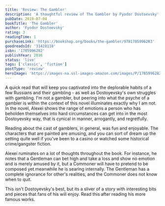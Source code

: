 ```yaml
---
title: 'Review: The Gambler'
description: 'A thoughtful review of The Gambler by Fyodor Dostoevsky'
pubDate: 2019-07-04
bookTitle: 'The Gambler'
author: 'Fyodor Dostoevsky'
rating: 3
readingTime: 1
purchaseLink: 'https://bookshop.org/books/the-gambler/9781785996283'
goodreadsId: '31428118'
isbn: '1785996282'
publishYear: 2016
status: 'live'
tags: ['classic', 'fiction']
postType: 'review'
heroImage: 'https://images-na.ssl-images-amazon.com/images/P/1785996282.01.L.jpg'
---
```


A quick read that will keep you captivated into the deplorable habits of a few Russians and their gambling - as well as Dostoyevsky's own struggles with gambling. I'm not a gambler, but peering into what the psyche of a gambler is within the context of this novel illuminates exactly why I am not. In the novel, Alexei shows the range of emotions a person who has beholden themselves into hard circumstances can get into in the most Dostoyevsky way, that is cynical in manner, arrogantly, and regretfully. 

Reading about the cast of gamblers, in general, was fun and enjoyable. The characters that are painted are amusing, and you can sort of dream up the setting quite well if you've been to a casino or watched some historical crime/gangster fiction. 

Alexei ruminates on a lot of thoughts throughout the book. For instance, he notes that a Gentleman can bet high and take a loss and show no emotion and is merely amused by it, but a Commoner will have to pretend to be composed yet meanwhile he is searing internally. The Gentleman has a complete ignorance for other's realities, and the Commoner does not know when to quit.

This isn't Dostoyevsky's best, but its a sliver of a story with interesting bits and pieces that fans of his will enjoy. Read this after reading his more famous works.